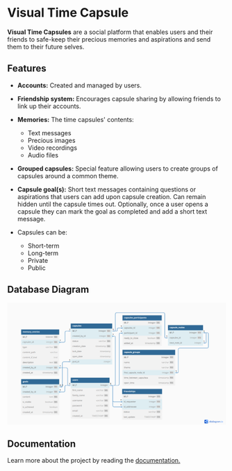 # Visual Time Capsule
**Visual Time Capsules** are a social platform that enables users and their friends to safe-keep their precious memories and aspirations and send them to their future selves.

## Features
 - **Accounts:** Created and managed by users.
 
 - **Friendship system:** Encourages capsule sharing by allowing friends to link up their accounts.
 
 - **Memories:** The time capsules' contents:
    - Text messages
    - Precious images
    - Video recordings
    - Audio files
   
 - **Grouped capsules:** Special feature allowing users to create groups of capsules around a common theme.
 
 - **Capsule goal(s):** Short text messages containing questions or aspirations that users can add upon capsule creation. Can remain hidden until the capsule times out. Optionally, once a user opens a capsule they can mark the goal as completed and add a short text message.
 
 - Capsules can be:
    - Short-term
    - Long-term
    - Private
    - Public

## Database Diagram

![DB Diagram](https://github.com/bogiplump/Visual-Time-Capsule/blob/main/images/database%20diagram.png)

## Documentation
Learn more about the project by reading the [documentation.](docs/Visual%20Time%20Capsule%20Project%20Documentation.pdf)
